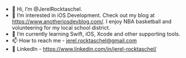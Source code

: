 - 👋 Hi, I’m @JerelRocktaschel.
- 👀 I’m interested in iOS Development. Check out my blog at https://www.anotheriosdevblog.com/. I enjoy NBA basketball and volunteering for my local school district.
- 🌱 I’m currently learning Swift, iOS, Xcode and other supporting tools.
- 📫 How to reach me - jerel.rocktaschel@gmail.com
- 💼 LinkedIn - https://www.linkedin.com/in/jerel-rocktaschel/

<!---
JerelRocktaschel/JerelRocktaschel is a ✨ special ✨ repository because its `README.md` (this file) appears on your GitHub profile.
You can click the Preview link to take a look at your changes.
--->
